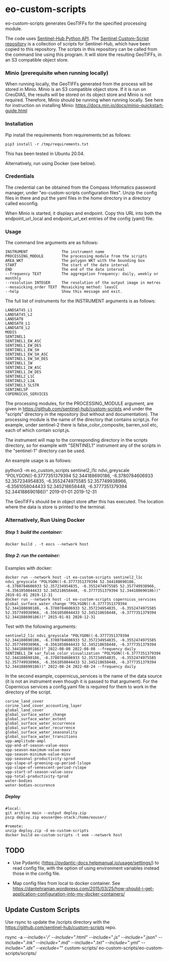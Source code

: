 # eo-custom-scripts

eo-custom-scripts generates GeoTIFFs for the specified processing module.

The code uses [Sentinel-Hub Python API](https://sentinelhub-py.readthedocs.io/en/latest/).
The [Sentinel Custom-Script repository](https://custom-scripts.sentinel-hub.com/) is a collection of scripts for
Sentinel-Hub, which have been copied to this repository. The scripts in this repository can be called from the command
line using this program. It will store the resulting GeoTIFFs, in an S3 compatible object store.

### Minio (prerequisite when running locally)

When running locally, the GeoTIFFs generated from the process will be stored in Minio. Minio is an S3 compatible object
store. If it is run on CreoDIAS, the results will be stored on its object store and Minio is not required. Therefore,
Minio should be running when running locally. See here for instruction on installing
Minio: https://docs.min.io/docs/minio-quickstart-guide.html

### Installation

Pip install the requirements from requirements.txt as follows:

    pip3 install -r /tmp/requirements.txt

This has been tested in Ubuntu 20.04.

Alternatively, run using Docker (see below).

### Credentials

The credential can be obtained from the Compass Informatics password manager, under "eo-custom-scripts configuration files".
Unzip the config files in there and put the yaml files in the home directory in a directory called eoconfig.

When Minio is started, it displays and endpoint. Copy this URL into both the endpoint_url_local and endpoint_url_ext
entries of the config (yaml) file.

### Usage

The command line arguments are as follows:

    INSTRUMENT               The instrument name 
    PROCESSING_MODULE        The processing module from the scripts
    AREA_WKT                 The polygon WKT with the bounding box
    START                    The start of the date interval   
    END                      The end of the date interval
    --frequency TEXT         The aggregation frequency: daily, weekly or monthly
    --resolution INTEGER     The resolution of the output image in metres
    --mosaicking_order TEXT  Mosaicking method: leasCC
    --help                   Show this message and exit.


The full list of instruments for the INSTRUMENT arguments is as follows:

    LANDSAT45_L1
    LANDSAT45_L2
    LANDSAT8
    LANDSAT8_L1
    LANDSAT8_L2
    MODIS
    SENTINEL1
    SENTINEL1_EW_ASC
    SENTINEL1_EW_DES
    SENTINEL1_EW_SH
    SENTINEL1_EW_SH_ASC
    SENTINEL1_EW_SH_DES
    SENTINEL1_IW
    SENTINEL1_IW_ASC
    SENTINEL1_IW_DES
    SENTINEL2_L1C
    SENTINEL2_L2A
    SENTINEL3_SLSTR
    SENTINEL5P
    COPERNICUS_SERVICES

The processing modules, for the PROCESSING_MODULE argument, are given in https://github.com/sentinel-hub/custom-scripts
and under the "scripts" directory in the repository (but without and documentation). The processing module is the name
of the directory that contains script.js. For example, under sentinel-2 there is false_color_composite, barren_soil etc,
each of which contain script.js.

The instrument will map to the corresponding directory in the scripts directory, so for example with "SENTINEL1"
instrument any of the scripts in the "sentinel-1" directory can be used.

An example usage is as follows:

python3 -m eo_custom_scripts sentinel2_l1c ndvi_greyscale "POLYGON((-6.3777351379394 52.344188690186, -6.3780784606933 52.357234954835, -6.3552474975585 52.357749938966, -6.3561058044433 52.345218658448, -6.3777351379394 52.344188690186))" 2019-01-01 2019-12-31

The GeoTIFFs should be in object store after this has executed. The location where the data is store is printed to the
terminal.

### Alternatively, Run Using Docker

##### Step 1: build the container:

    docker build . -t eocs --network host

##### Step 2: run the container:

Examples with docker:

    docker run --network host -it eo-custom-scripts sentinel2_l1c ndvi_greyscale "POLYGON((-6.3777351379394 52.344188690186, -6.3780784606933 52.357234954835, -6.3552474975585 52.357749938966, -6.3561058044433 52.345218658448, -6.3777351379394 52.344188690186))" 2019-01-01 2019-12-31
    docker run --network host -it eo-custom-scripts copernicus_services global_surface_water_change "POLYGON((-6.3777351379394 52.344188690186, -6.3780784606933 52.357234954835, -6.3552474975585 52.357749938966, -6.3561058044433 52.345218658448, -6.3777351379394 52.344188690186))" 2015-01-01 2020-12-31

Test with the following arguments:
  
    sentinel2_l1c ndvi_greyscale "POLYGON((-6.3777351379394 52.344188690186, -6.3780784606933 52.357234954835, -6.3552474975585 52.357749938966, -6.3561058044433 52.345218658448, -6.3777351379394 52.344188690186))" 2022-08-08 2022-08-08 --frequency daily
    SENTINEL1_IW sar_false_color_visualization "POLYGON((-6.3777351379394 52.344188690186, -6.3780784606933 52.357234954835, -6.3552474975585 52.357749938966, -6.3561058044433 52.345218658448, -6.3777351379394 52.344188690186))" 2022-08-24 2022-08-24 --frequency daily

In the second example, copernicus_services is the name of the data source (it is not an instrument even though it is
passed to that argument). For the Copernicus services a config.yaml file is required for them to work in the directory
of the script.

    corine_land_cover
    corine_land_cover_accounting_layer
    global_land_cover
    global_surface_water_change
    global_surface_water_extent
    global_surface_water_occurrence
    global_surface_water_recurrence
    global_surface_water_seasonality
    global_surface_water_transitions
    vpp-amplitude-ampl
    vpp-end-of-season-value-eosv
    vpp-season-maximum-value-maxv
    vpp-season-minimum-value-minv
    vpp-seasonal-productivity-sprod
    vpp-slope-of-greening-up-period-lslope
    vpp-slope-of-senescent-period-rslope
    vpp-start-of-season-value-sosv
    vpp-total-productivity-tprod
    water-bodies
    water-bodies-occurence

##### Deploy

    #local:
    git archive main --output deploy.zip 
    pscp deploy.zip eouser@eo-stack:/home/eouser/

    #remote:
    unzip deploy.zip -d eo-custom-scripts
    docker build eo-custom-scripts -t eom --network host

## TODO

* Use Pydantic (https://pydantic-docs.helpmanual.io/usage/settings/) to read config file, with the option of using
  environment variables instead those in the config file.

* Map config files from local to docker container. See https://dantehranian.wordpress.com/2015/03/25/how-should-i-get-application-configuration-into-my-docker-containers/

## Update Custom Scripts

Use rsync to update the /scripts directory with the https://github.com/sentinel-hub/custom-scripts repo.

rsync -a --include='*/' --include="*.html" --include="*.js" --include="*.json" --include="*.lnk" --include="*.md"
--include="*.txt" --include="*.yml" --include="*.idx" --exclude="*" custom-scripts/ eo-custom-scripts/eo-custom-scripts/scripts/